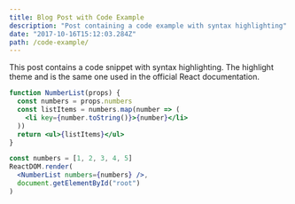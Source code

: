 ```yaml
---
title: Blog Post with Code Example
description: "Post containing a code example with syntax highlighting"
date: "2017-10-16T15:12:03.284Z"
path: /code-example/
---
```


This post contains a code snippet with syntax highlighting. The highlight
theme and is the same one used in the official React documentation.

```jsx
function NumberList(props) {
  const numbers = props.numbers
  const listItems = numbers.map(number => (
    <li key={number.toString()}>{number}</li>
  ))
  return <ul>{listItems}</ul>
}

const numbers = [1, 2, 3, 4, 5]
ReactDOM.render(
  <NumberList numbers={numbers} />,
  document.getElementById("root")
)
```
